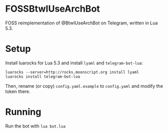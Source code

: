 # FOSSBtwIUseArchBot

FOSS reimplementation of @BtwIUseArchBot on Telegram, written in Lua 5.3.

# Setup

Install luarocks for Lua 5.3 and install `lyaml` and `telegram-bot-lua`:

```
luarocks --server=http://rocks.moonscript.org install lyaml
luarocks install telegram-bot-lua
```

Then, rename (or copy) `config.yaml.example` to `config.yaml` and modify the token there.

# Running

Run the bot with `lua bot.lua`
